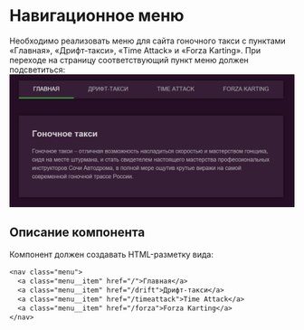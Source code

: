 # Навигационное меню

Необходимо реализовать меню для сайта гоночного такси с пунктами «Главная», «Дрифт-такси», «Time Attack» и «Forza Karting». При переходе на страницу соответствующий пункт меню должен подсветиться:
![menu](https://github.com/Zrazhevskii/ra16_router_menu/blob/main/src/assets/menu.jpg)

## Описание компонента

Компонент должен создавать HTML-разметку вида:

```
<nav class="menu">
  <a class="menu__item" href="/">Главная</a>
  <a class="menu__item" href="/drift">Дрифт-такси</a>
  <a class="menu__item" href="/timeattack">Time Attack</a>
  <a class="menu__item" href="/forza">Forza Karting</a>
</nav>
```